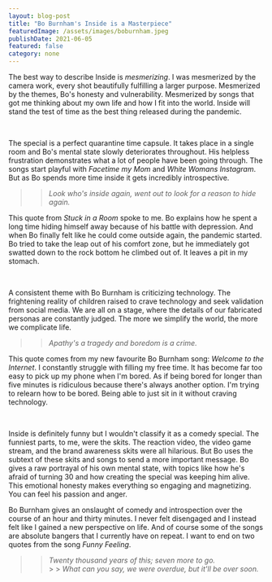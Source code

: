 ```yaml
---
layout: blog-post
title: "Bo Burnham's Inside is a Masterpiece"
featuredImage: /assets/images/boburnham.jpeg
publishDate: 2021-06-05
featured: false
category: none
---
```


The best way to describe Inside is _mesmerizing_. I was mesmerized by the camera work, every shot beautifully fulfilling a larger purpose. Mesmerized by the themes, Bo's honesty and vulnerability. Mesmerized by songs that got me thinking about my own life and how I fit into the world. Inside will stand the test of time as the best thing released during the pandemic.

<br>

The special is a perfect quarantine time capsule. It takes place in a single room and Bo's mental state slowly deteriorates throughout. His helpless frustration demonstrates what a lot of people have been going through. The songs start playful with _Facetime my Mom_ and _White Womans Instagram_. But as Bo spends more time inside it gets incredibly introspective.

> > _Look who's inside again, went out to look for a reason to hide again._

This quote from _Stuck in a Room_ spoke to me. Bo explains how he spent a long time hiding himself away because of his battle with depression. And when Bo finally felt like he could come outside again, the pandemic started. Bo tried to take the leap out of his comfort zone, but he immediately got swatted down to the rock bottom he climbed out of. It leaves a pit in my stomach.

<br>

A consistent theme with Bo Burnham is criticizing technology. The frightening reality of children raised to crave technology and seek validation from social media. We are all on a stage, where the details of our fabricated personas are constantly judged. The more we simplify the world, the more we complicate life.

> > _Apathy's a tragedy and boredom is a crime._

This quote comes from my new favourite Bo Burnham song: _Welcome to the Internet_. I constantly struggle with filling my free time. It has become far too easy to pick up my phone when I'm bored. As if being bored for longer than five minutes is ridiculous because there's always another option. I'm trying to relearn how to be bored. Being able to just sit in it without craving technology.

<br>

Inside is definitely funny but I wouldn't classify it as a comedy special. The funniest parts, to me, were the skits. The reaction video, the video game stream, and the brand awareness skits were all hilarious. But Bo uses the subtext of these skits and songs to send a more important message. Bo gives a raw portrayal of his own mental state, with topics like how he's afraid of turning 30 and how creating the special was keeping him alive. This emotional honesty makes everything so engaging and magnetizing. You can feel his passion and anger.

Bo Burnham gives an onslaught of comedy and introspection over the course of an hour and thirty minutes. I never felt disengaged and I instead felt like I gained a new perspective on life. And of course some of the songs are absolute bangers that I currently have on repeat. I want to end on two quotes from the song _Funny Feeling_.

> > _Twenty thousand years of this; seven more to go._ <br> > > _What can you say, we were overdue, but it'll be over soon._
